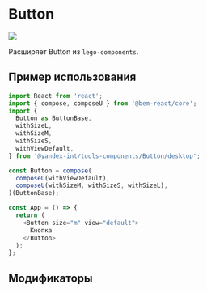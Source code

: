 # Button

<a
  href='https://github.yandex-team.ru/search-interfaces/frontend/tree/master/packages/tools-components/src/components/Button'
  target='_blank'>
  <img
    src='https://badger.yandex-team.ru/custom/[Исходники]/[Github][green]/badge.svg'
  />
</a>

<!-- description:start -->
Расширяет Button из `lego-components`.
<!-- description:end -->

## Пример использования

```ts
import React from 'react';
import { compose, composeU } from '@bem-react/core';
import {
  Button as ButtonBase,
  withSizeL,
  withSizeM,
  withSizeS,
  withViewDefault,
} from '@yandex-int/tools-components/Button/desktop';

const Button = compose(
  composeU(withViewDefault),
  composeU(withSizeM, withSizeS, withSizeL),
)(ButtonBase);

const App = () => {
  return (
    <Button size="m" view="default">
      Кнопка
    </Button>
  );
};
```

## Модификаторы

<!-- modifiers:start -->
<!-- modifiers:end -->
